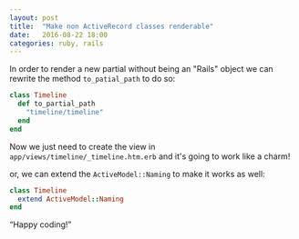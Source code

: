 ```yaml
---
layout: post
title:  "Make non ActiveRecord classes renderable"
date:   2016-08-22 18:00
categories: ruby, rails
---
```


In order to render a new partial without being an "Rails" object we can rewrite the method `to_patial_path` to do so:

```ruby
class Timeline
  def to_partial_path
    "timeline/timeline"
  end
end
```

Now we just need to create the view in `app/views/timeline/_timeline.htm.erb` and it's going to work like a charm!

or, we can extend the `ActiveModel::Naming` to make it works as well:
```ruby
class Timeline
  extend ActiveModel::Naming
end
```

<q>Happy coding!</q>
